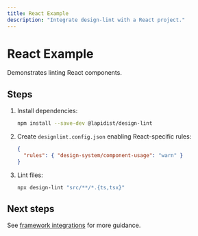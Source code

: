 ```yaml
---
title: React Example
description: "Integrate design-lint with a React project."
---
```


# React Example

Demonstrates linting React components.

## Steps
1. Install dependencies:
   ```bash
   npm install --save-dev @lapidist/design-lint
   ```
2. Create `designlint.config.json` enabling React-specific rules:
   ```json
   {
     "rules": { "design-system/component-usage": "warn" }
   }
   ```
3. Lint files:
   ```bash
   npx design-lint "src/**/*.{ts,tsx}"
   ```

## Next steps
See [framework integrations](../../frameworks.md#react) for more guidance.
